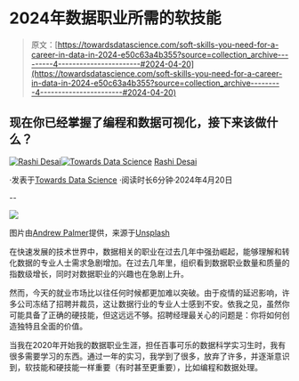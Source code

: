 # 2024年数据职业所需的软技能

> 原文：[https://towardsdatascience.com/soft-skills-you-need-for-a-career-in-data-in-2024-e50c63a4b355?source=collection_archive---------4-----------------------#2024-04-20](https://towardsdatascience.com/soft-skills-you-need-for-a-career-in-data-in-2024-e50c63a4b355?source=collection_archive---------4-----------------------#2024-04-20)

## 现在你已经掌握了编程和数据可视化，接下来该做什么？

[](https://rashidesai2424.medium.com/?source=post_page---byline--e50c63a4b355--------------------------------)[![Rashi Desai](../Images/0a706eb6bb2407c83c67a874e3747e36.png)](https://rashidesai2424.medium.com/?source=post_page---byline--e50c63a4b355--------------------------------)[](https://towardsdatascience.com/?source=post_page---byline--e50c63a4b355--------------------------------)[![Towards Data Science](../Images/a6ff2676ffcc0c7aad8aaf1d79379785.png)](https://towardsdatascience.com/?source=post_page---byline--e50c63a4b355--------------------------------) [Rashi Desai](https://rashidesai2424.medium.com/?source=post_page---byline--e50c63a4b355--------------------------------)

·发表于[Towards Data Science](https://towardsdatascience.com/?source=post_page---byline--e50c63a4b355--------------------------------) ·阅读时长6分钟·2024年4月20日

--

![](../Images/80cddba7da022f5ac318e4b2e72e2292.png)

图片由[Andrew Palmer](https://unsplash.com/@ampalmer?utm_content=creditCopyText&utm_medium=referral&utm_source=unsplash)提供，来源于[Unsplash](https://unsplash.com/photos/photo-of-two-orange-flying-biplanes-nOOf3TPdDSg?utm_content=creditCopyText&utm_medium=referral&utm_source=unsplash)

在快速发展的技术世界中，数据相关的职业在过去几年中强劲崛起，能够理解和转化数据的专业人士需求急剧增加。在过去几年里，组织看到数据职业数量和质量的指数级增长，同时对数据职业的兴趣也在急剧上升。

然而，今天的就业市场比以往任何时候都更加难以突破。由于疫情的延迟影响，许多公司冻结了招聘并裁员，这让数据行业的专业人士感到不安。依我之见，虽然你可能具备了正确的硬技能，但这远远不够。招聘经理最关心的问题是：你将如何创造独特且全面的价值。

当我在2020年开始我的数据职业生涯，担任百事可乐的数据科学实习生时，我有很多需要学习的东西。通过一年的实习，我学到了很多，放弃了许多，并逐渐意识到，软技能和硬技能一样重要（有时甚至更重要），比如编程和数据处理。
